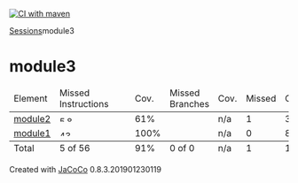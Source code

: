 [![CI with maven](https://github.com/thisisDharam/jacoco-multi-module-sample/actions/workflows/main.yml/badge.svg)](https://github.com/thisisDharam/jacoco-multi-module-sample/actions/workflows/main.yml)


<?xml version="1.0" encoding="UTF-8"?><!DOCTYPE html PUBLIC "-//W3C//DTD XHTML 1.0 Strict//EN" "http://www.w3.org/TR/xhtml1/DTD/xhtml1-strict.dtd"><html xmlns="http://www.w3.org/1999/xhtml" lang="en"><head><meta http-equiv="Content-Type" content="text/html;charset=UTF-8"/><link rel="stylesheet" href="jacoco-resources/report.css" type="text/css"/><link rel="shortcut icon" href="jacoco-resources/report.gif" type="image/gif"/><title>module3</title><script type="text/javascript" src="jacoco-resources/sort.js"></script></head><body onload="initialSort(['breadcrumb', 'coveragetable'])"><div class="breadcrumb" id="breadcrumb"><span class="info"><a href="jacoco-sessions.html" class="el_session">Sessions</a></span><span class="el_report">module3</span></div><h1>module3</h1><table class="coverage" cellspacing="0" id="coveragetable"><thead><tr><td class="sortable" id="a" onclick="toggleSort(this)">Element</td><td class="down sortable bar" id="b" onclick="toggleSort(this)">Missed Instructions</td><td class="sortable ctr2" id="c" onclick="toggleSort(this)">Cov.</td><td class="sortable bar" id="d" onclick="toggleSort(this)">Missed Branches</td><td class="sortable ctr2" id="e" onclick="toggleSort(this)">Cov.</td><td class="sortable ctr1" id="f" onclick="toggleSort(this)">Missed</td><td class="sortable ctr2" id="g" onclick="toggleSort(this)">Cxty</td><td class="sortable ctr1" id="h" onclick="toggleSort(this)">Missed</td><td class="sortable ctr2" id="i" onclick="toggleSort(this)">Lines</td><td class="sortable ctr1" id="j" onclick="toggleSort(this)">Missed</td><td class="sortable ctr2" id="k" onclick="toggleSort(this)">Methods</td><td class="sortable ctr1" id="l" onclick="toggleSort(this)">Missed</td><td class="sortable ctr2" id="m" onclick="toggleSort(this)">Classes</td></tr></thead><tfoot><tr><td>Total</td><td class="bar">5 of 56</td><td class="ctr2">91%</td><td class="bar">0 of 0</td><td class="ctr2">n/a</td><td class="ctr1">1</td><td class="ctr2">11</td><td class="ctr1">1</td><td class="ctr2">15</td><td class="ctr1">1</td><td class="ctr2">11</td><td class="ctr1">0</td><td class="ctr2">2</td></tr></tfoot><tbody><tr><td id="a1"><a href="module2/index.html" class="el_bundle">module2</a></td><td class="bar" id="b0"><img src="jacoco-resources/redbar.gif" width="13" height="10" title="5" alt="5"/><img src="jacoco-resources/greenbar.gif" width="22" height="10" title="8" alt="8"/></td><td class="ctr2" id="c1">61%</td><td class="bar" id="d0"/><td class="ctr2" id="e0">n/a</td><td class="ctr1" id="f0">1</td><td class="ctr2" id="g1">3</td><td class="ctr1" id="h0">1</td><td class="ctr2" id="i1">3</td><td class="ctr1" id="j0">1</td><td class="ctr2" id="k1">3</td><td class="ctr1" id="l0">0</td><td class="ctr2" id="m0">1</td></tr><tr><td id="a0"><a href="module1/index.html" class="el_bundle">module1</a></td><td class="bar" id="b1"><img src="jacoco-resources/greenbar.gif" width="120" height="10" title="43" alt="43"/></td><td class="ctr2" id="c0">100%</td><td class="bar" id="d1"/><td class="ctr2" id="e1">n/a</td><td class="ctr1" id="f1">0</td><td class="ctr2" id="g0">8</td><td class="ctr1" id="h1">0</td><td class="ctr2" id="i0">12</td><td class="ctr1" id="j1">0</td><td class="ctr2" id="k0">8</td><td class="ctr1" id="l1">0</td><td class="ctr2" id="m1">1</td></tr></tbody></table><div class="footer"><span class="right">Created with <a href="http://www.jacoco.org/jacoco">JaCoCo</a> 0.8.3.201901230119</span></div></body></html>
